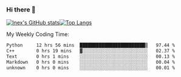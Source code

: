 ### Hi there 👋
[![lnex's GitHub stats](https://github-readme-stats.vercel.app/api?username=lnexenl&count_private=true&show_icons=true)](https://github.com/anuraghazra/github-readme-stats)[![Top Langs](https://github-readme-stats.vercel.app/api/top-langs/?username=lnexenl&layout=compact&langs_count=8&exclude_repo=32-bit-MIPS-CPU)](https://github.com/anuraghazra/github-readme-stats)

My Weekly Coding Time:
<!--START_SECTION:waka-->

```txt
Python     12 hrs 56 mins  ████████████████████████▒   97.44 %
C++        0 hrs 19 mins   ▓░░░░░░░░░░░░░░░░░░░░░░░░   02.37 %
Text       0 hrs 1 mins    ░░░░░░░░░░░░░░░░░░░░░░░░░   00.13 %
Markdown   0 hrs 0 mins    ░░░░░░░░░░░░░░░░░░░░░░░░░   00.04 %
unknown    0 hrs 0 mins    ░░░░░░░░░░░░░░░░░░░░░░░░░   00.01 %
```

<!--END_SECTION:waka-->
